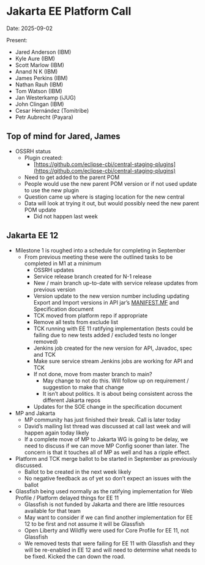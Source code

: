 # Jakarta EE Platform Call

Date: 2025-09-02

Present:

- Jared Anderson (IBM)  
- Kyle Aure (IBM)  
- Scott Marlow (IBM)  
- Anand N K (IBM)  
- James Perkins (IBM)  
- Nathan Rauh (IBM)  
- Tom Watson (IBM)  
- Jan Westerkamp (iJUG)  
- John Clingan (IBM)  
- Cesar Hernández (Tomitribe)  
- Petr Aubrecht (Payara)

## Top of mind for Jared, James

* OSSRH status  
  * Plugin created:  
    * [https://github.com/eclipse-cbi/central-staging-plugins](https://github.com/eclipse-cbi/central-staging-plugins)   
  * Need to get added to the parent POM  
  * People would use the new parent POM version or if not used update to use the new plugin  
  * Question came up where is staging location for the new central   
  * Data will look at trying it out, but would possibly need the new parent POM update   
    * Did not happen last week

## Jakarta EE 12

* Milestone 1 is roughed into a schedule for completing in September  
  * From previous meeting these were the outlined tasks to be completed in M1 at a minimum  
    * OSSRH updates  
    * Service release branch created for N-1 release  
    * New / main branch up-to-date with service release updates from previous version  
    * Version update to the new version number including updating Export and Import versions in API jar’s [MANIFEST.MF](http://MANIFEST.MF) and Specification document  
    * TCK moved from platform repo if appropriate  
    * Remove all tests from exclude list  
    * TCK running with EE 11 ratifying implementation (tests could be failing due to new tests added / excluded tests no longer removed)  
    * Jenkins job created for the new version for API, Javadoc, spec and TCK  
    * Make sure service stream Jenkins jobs are working for API and TCK  
    * If not done, move from master branch to main?  
      * May change to not do this.  Will follow up on requirement / suggestion to make that change  
      * It isn’t about politics.  It is about being consistent across the different Jakarta repos  
    * Updates for the SOE change in the specification document  
* MP and Jakarta  
  * MP community has just finished their break.  Call is later today  
  * David’s mailing list thread was discussed at call last week and will happen again today likely  
  * If a complete move of MP to Jakarta WG is going to be delay, we need to discuss if we can move MP Config sooner than later.  The concern is that it touches all of MP as well and has a ripple effect.  
* Platform and TCK merge ballot to be started in September as previously discussed.  
  * Ballot to be created in the next week likely  
  * No negative feedback as of yet so don’t expect an issues with the ballot  
* Glassfish being used normally as the ratifying implementation for Web Profile / Platform delayed things for EE 11  
  * Glassfish is not funded by Jakarta and there are little resources available for that team  
  * May want to consider if we can find another implementation for EE 12 to be first and not assume it will be Glassfish  
  * Open Liberty and Wildfly were used for Core Profile for EE 11, not Glassfish  
  * We removed tests that were failing for EE 11 with Glassfish and they will be re-enabled in EE 12 and will need to determine what needs to be fixed.  Kicked the can down the road.  
